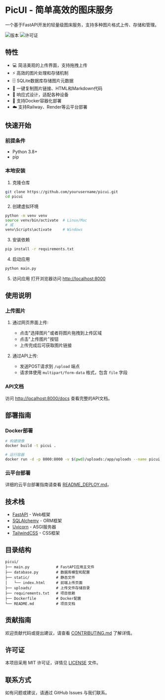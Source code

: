 # PicUI - 简单高效的图床服务

一个基于FastAPI开发的轻量级图床服务，支持多种图片格式上传、存储和管理。

![版本](https://img.shields.io/badge/版本-1.0.0-blue)
![许可证](https://img.shields.io/badge/许可证-MIT-green)

## 特性

- 💻 简洁美观的上传界面，支持拖拽上传
- ⚡ 高效的图片处理和存储机制
- 🗄️ SQLite数据库存储图片元数据
- 🔄 一键复制图片链接、HTML和Markdown代码
- 📱 响应式设计，适配各种设备
- 🚀 支持Docker容器化部署
- ☁️ 支持Railway、Render等云平台部署

## 快速开始

### 前提条件

- Python 3.8+
- pip

### 本地安装

1. 克隆仓库
```bash
git clone https://github.com/yourusername/picui.git
cd picui
```

2. 创建虚拟环境
```bash
python -m venv venv
source venv/bin/activate  # Linux/Mac
# 或
venv\Scripts\activate     # Windows
```

3. 安装依赖
```bash
pip install -r requirements.txt
```

4. 启动应用
```bash
python main.py
```

5. 访问应用
打开浏览器访问 [http://localhost:8000](http://localhost:8000)

## 使用说明

### 上传图片

1. 通过网页界面上传:
   - 点击"选择图片"或者将图片拖拽到上传区域
   - 点击"上传图片"按钮
   - 上传完成后可获取图片链接

2. 通过API上传:
   - 发送POST请求到 `/upload` 端点
   - 请求体使用 `multipart/form-data` 格式，包含 `file` 字段

### API文档

访问 [http://localhost:8000/docs](http://localhost:8000/docs) 查看完整的API文档。

## 部署指南

### Docker部署

```bash
# 构建镜像
docker build -t picui .

# 运行容器
docker run -d -p 8000:8000 -v $(pwd)/uploads:/app/uploads --name picui picui
```

### 云平台部署

详细的云平台部署指南请查看 [README_DEPLOY.md](README_DEPLOY.md)。

## 技术栈

- [FastAPI](https://fastapi.tiangolo.com/) - Web框架
- [SQLAlchemy](https://www.sqlalchemy.org/) - ORM框架
- [Uvicorn](https://www.uvicorn.org/) - ASGI服务器
- [TailwindCSS](https://tailwindcss.com/) - CSS框架

## 目录结构

```
picui/
├── main.py            # FastAPI应用主文件
├── database.py        # 数据库模型和配置
├── static/            # 静态文件
│   └── index.html     # 前端上传页面
├── uploads/           # 上传文件存储目录
├── requirements.txt   # 项目依赖
├── Dockerfile         # Docker配置
└── README.md          # 项目文档
```

## 贡献指南

欢迎贡献代码或提出建议，请查看 [CONTRIBUTING.md](CONTRIBUTING.md) 了解详情。

## 许可证

本项目采用 MIT 许可证，详情见 [LICENSE](LICENSE) 文件。

## 联系方式

如有问题或建议，请通过 GitHub Issues 与我们联系。 